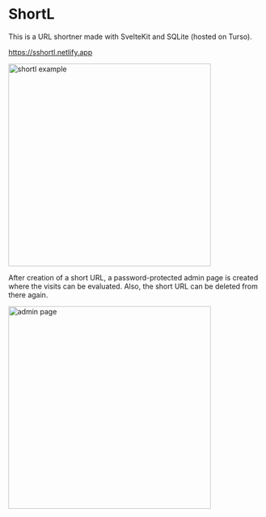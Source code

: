 # ShortL

This is a URL shortner made with SvelteKit and SQLite (hosted on Turso).

<https://sshortl.netlify.app>

<img width="400" alt="shortl example" src="https://github.com/user-attachments/assets/93d873ee-7741-4d41-bd2d-dd8ed0ea3c78" /><br />

After creation of a short URL, a password-protected admin page is created where the visits can be evaluated. Also, the short URL can be deleted from there again.

<img width="400" alt="admin page" src="https://github.com/user-attachments/assets/4fb7e06f-3f8a-451d-a65a-7d02c7c162eb" />

